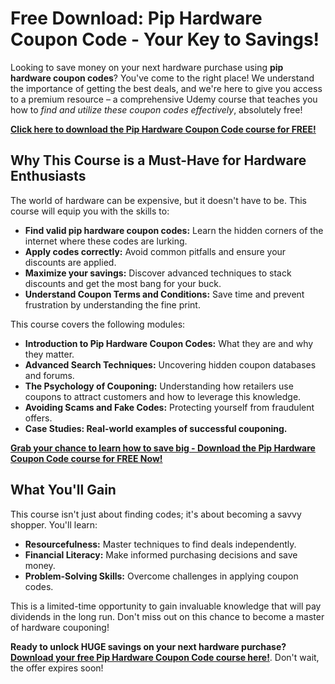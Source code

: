 # Free Download: Pip Hardware Coupon Code - Your Key to Savings!

Looking to save money on your next hardware purchase using **pip hardware coupon codes**? You've come to the right place! We understand the importance of getting the best deals, and we're here to give you access to a premium resource – a comprehensive Udemy course that teaches you how to *find and utilize these coupon codes effectively*, absolutely free!

[**Click here to download the Pip Hardware Coupon Code course for FREE!**](https://udemywork.com/pip-hardware-coupon-code)

## Why This Course is a Must-Have for Hardware Enthusiasts

The world of hardware can be expensive, but it doesn't have to be. This course will equip you with the skills to:

*   **Find valid pip hardware coupon codes:** Learn the hidden corners of the internet where these codes are lurking.
*   **Apply codes correctly:** Avoid common pitfalls and ensure your discounts are applied.
*   **Maximize your savings:** Discover advanced techniques to stack discounts and get the most bang for your buck.
*   **Understand Coupon Terms and Conditions:** Save time and prevent frustration by understanding the fine print.

This course covers the following modules:

*   **Introduction to Pip Hardware Coupon Codes:** What they are and why they matter.
*   **Advanced Search Techniques:** Uncovering hidden coupon databases and forums.
*   **The Psychology of Couponing:** Understanding how retailers use coupons to attract customers and how to leverage this knowledge.
*   **Avoiding Scams and Fake Codes:** Protecting yourself from fraudulent offers.
*   **Case Studies: Real-world examples of successful couponing.**

[**Grab your chance to learn how to save big - Download the Pip Hardware Coupon Code course for FREE Now!**](https://udemywork.com/pip-hardware-coupon-code)

## What You'll Gain

This course isn't just about finding codes; it's about becoming a savvy shopper. You'll learn:

*   **Resourcefulness:** Master techniques to find deals independently.
*   **Financial Literacy:** Make informed purchasing decisions and save money.
*   **Problem-Solving Skills:** Overcome challenges in applying coupon codes.

This is a limited-time opportunity to gain invaluable knowledge that will pay dividends in the long run. Don't miss out on this chance to become a master of hardware couponing!

**Ready to unlock HUGE savings on your next hardware purchase? [Download your free Pip Hardware Coupon Code course here!](https://udemywork.com/pip-hardware-coupon-code)**. Don't wait, the offer expires soon!
